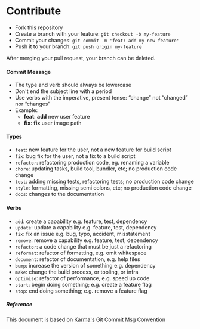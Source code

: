 
# Contribute

- Fork this repository
- Create a branch with your feature: `git checkout -b my-feature`
- Commit your changes: `git commit -m 'feat: add my new feature'`
- Push it to your branch: `git push origin my-feature`

After merging your pull request, your branch can be deleted.

#### Commit Message

- The type and verb should always be lowercase
- Don't end the subject line with a period
- Use verbs with the imperative, present tense: “change” not “changed” nor “changes”
- Example: 
  - **feat**: **add** new user feature
  - **fix**: **fix** user image path

#### Types

- `feat`: new feature for the user, not a new feature for build script
- `fix`: bug fix for the user, not a fix to a build script
- `refactor`: refactoring production code, eg. renaming a variable
- `chore`: updating tasks, build tool, bundler, etc; no production code change
- `test`: adding missing tests, refactoring tests; no production code change
- `style`: formatting, missing semi colons, etc; no production code change
- `docs`: changes to the documentation

#### Verbs

- `add`: create a capability e.g. feature, test, dependency
- `update`: update a capability e.g. feature, test, dependency
- `fix`: fix an issue e.g. bug, typo, accident, misstatement
- `remove`: remove a capability e.g. feature, test, dependency
- `refactor`: a code change that must be just a refactoring
- `reformat`: refactor of formatting, e.g. omit whitespace
- `document`: refactor of documentation, e.g. help files
- `bump`: increase the version of something e.g. dependency
- `make`: change the build process, or tooling, or infra
- `optimise`: refactor of performance, e.g. speed up code
- `start`: begin doing something; e.g. create a feature flag
- `stop`: end doing something; e.g. remove a feature flag

##### Reference

This document is based on <a href="http://karma-runner.github.io/1.0/dev/git-commit-msg.html" target="_blank">Karma's</a> Git Commit Msg Convention
